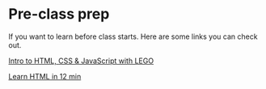 # Pre-class prep
If you want to learn before class starts. Here are some links you can check out.

[Intro to HTML, CSS & JavaScript with LEGO](https://www.youtube.com/watch?v=gT0Lh1eYk78)

[Learn HTML in 12 min](https://www.youtube.com/watch?v=bWPMSSsVdPk)
